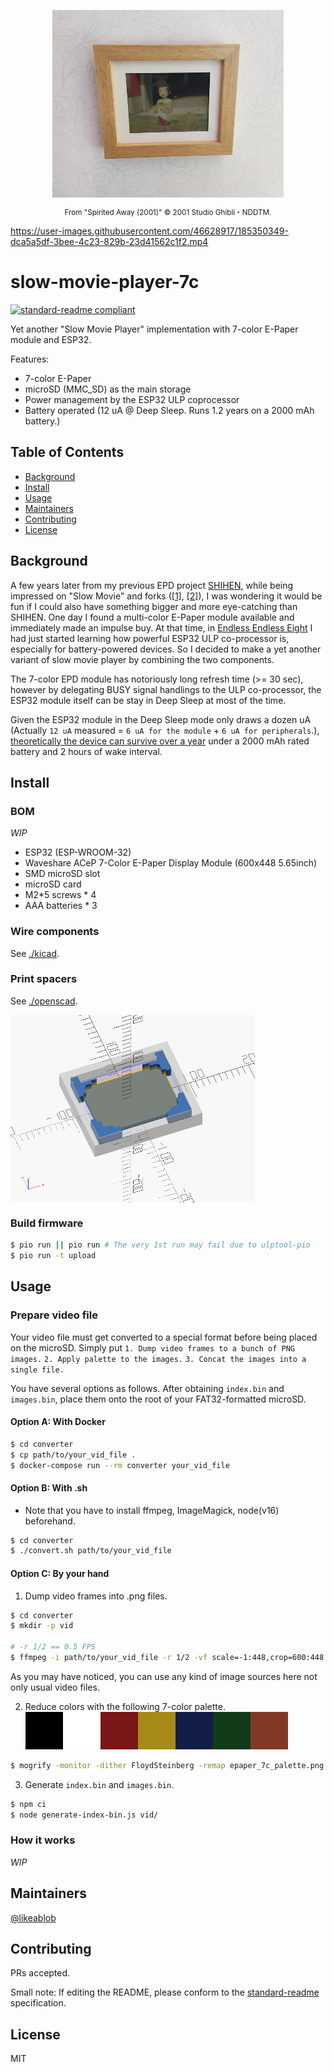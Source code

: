 <p align="center">
  <img align="center" height="300px" width="auto" src="./images/smp7c_main.jpg">
  <p align="center">
  <small>From "Spirited Away (2001)" © 2001 Studio Ghibli・NDDTM.</small>
  </p>
</p>

https://user-images.githubusercontent.com/46628917/185350349-dca5a5df-3bee-4c23-829b-23d41562c1f2.mp4

# slow-movie-player-7c

[![standard-readme compliant](https://img.shields.io/badge/standard--readme-OK-green.svg?style=flat-square)](https://github.com/RichardLitt/standard-readme)

Yet another "Slow Movie Player" implementation with 7-color E-Paper module and ESP32.

Features:

- 7-color E-Paper
- microSD (MMC_SD) as the main storage
- Power management by the ESP32 ULP coprocessor
- Battery operated (12 uA @ Deep Sleep. Runs 1.2 years on a 2000 mAh battery.)

## Table of Contents

- [Background](#background)
- [Install](#install)
- [Usage](#usage)
- [Maintainers](#maintainers)
- [Contributing](#contributing)
- [License](#license)

## Background

A few years later from my previous EPD project [SHIHEN](https://github.com/likeablob/shihen), while being impressed on "Slow Movie" and forks ([[1]](https://hackaday.io/project/179122-slow-ish-movie-player), [[2]](https://github.com/TomWhitwell/SlowMovie)), I was wondering it would be fun if I could also have something bigger and more eye-catching than SHIHEN. One day I found a multi-color E-Paper module available and immediately made an impulse buy. At that time, in [Endless Endless Eight](https://github.com/likeablob/endless-endless-eight/) I had just started learning how powerful ESP32 ULP co-processor is, especially for battery-powered devices. So I decided to make a yet another variant of slow movie player by combining the two components.

The 7-color EPD module has notoriously long refresh time (>= 30 sec), however by delegating BUSY signal handlings to the ULP co-processor, the ESP32 module itself can be stay in Deep Sleep at most of the time.

Given the ESP32 module in the Deep Sleep mode only draws a dozen uA (Actually `12 uA` measured = `6 uA for the module` + `6 uA for peripherals`.), [theoretically the device can survive over a year](https://blc.vercel.app/?config=eyJiYXR0ZXJ5Q2FwYWNpdHkiOiIyMDAwIiwic2xlZXBDdXJyZW50TWlsaXMiOjAuMDEyLCJ3YWtlQ3VycmVudE1pbGlzIjoiMzAiLCJ3YWtldXBDb3VudCI6IjEyIiwid2FrZXVwVW5pdCI6ODY0MDAsIndha2V1cFNlYyI6IjMwIn0) under a 2000 mAh rated battery and 2 hours of wake interval.

## Install

### BOM

_WIP_

- ESP32 (ESP-WROOM-32)
- Waveshare ACeP 7-Color E-Paper Display Module (600x448 5.65inch)
- SMD microSD slot
- microSD card
- M2\*5 screws \* 4
- AAA batteries \* 3

### Wire components

See [./kicad](./kicad).

### Print spacers

See [./openscad](./openscad).

<img align="center" height="300px" width="auto" src="./openscad/images/smp7c_preview.png">

### Build firmware

```sh
$ pio run || pio run # The very 1st run may fail due to ulptool-pio
$ pio run -t upload
```

## Usage

### Prepare video file

Your video file must get converted to a special format before being placed on the microSD.
Simply put `1. Dump video frames to a bunch of PNG images.` `2. Apply palette to the images.` `3. Concat the images into a single file.`

You have several options as follows. After obtaining `index.bin` and `images.bin`, place them onto the root of your FAT32-formatted microSD.

#### Option A: With Docker

```sh
$ cd converter
$ cp path/to/your_vid_file .
$ docker-compose run --rm converter your_vid_file
```

#### Option B: With .sh

- Note that you have to install ffmpeg, ImageMagick, node(v16) beforehand.

```sh
$ cd converter
$ ./convert.sh path/to/your_vid_file
```

#### Option C: By your hand

1. Dump video frames into .png files.

```sh
$ cd converter
$ mkdir -p vid

# -r 1/2 == 0.5 FPS
$ ffmpeg -i path/to/your_vid_file -r 1/2 -vf scale=-1:448,crop=600:448 vid/vid_%06d.png
```

As you may have noticed, you can use any kind of image sources here not only usual video files.

2. Reduce colors with the following 7-color palette.  
   ![](./converter/epaper_7c_palette.png)

```sh
$ mogrify -monitor -dither FloydSteinberg -remap epaper_7c_palette.png vid/*
```

3. Generate `index.bin` and `images.bin`.

```sh
$ npm ci
$ node generate-index-bin.js vid/
```

### How it works

_WIP_

## Maintainers

[@likeablob](https://github.com/likeablob)

## Contributing

PRs accepted.

Small note: If editing the README, please conform to the [standard-readme](https://github.com/RichardLitt/standard-readme) specification.

## License

MIT
